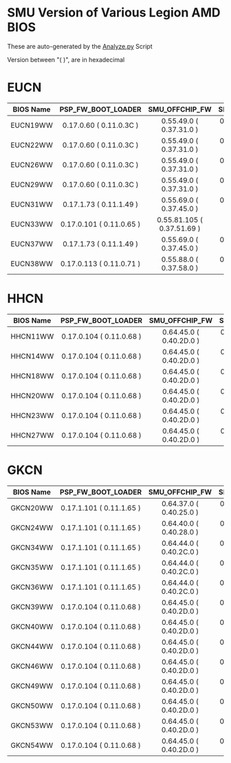 # SMU Version of Various Legion AMD BIOS
These are auto-generated by the [Analyze.py](Analyze.py) Script

Version between "( )", are in hexadecimal
# EUCN
| BIOS Name |PSP_FW_BOOT_LOADER|SMU_OFFCHIP_FW|SMU_OFF_CHIP_FW_2|
| :-: |:-:|:-:|:-:|
|EUCN19WW|0.17.0.60 ( 0.11.0.3C )|0.55.49.0 ( 0.37.31.0 )|0.55.49.0 ( 0.37.31.0 )|
|EUCN22WW|0.17.0.60 ( 0.11.0.3C )|0.55.49.0 ( 0.37.31.0 )|0.55.49.0 ( 0.37.31.0 )|
|EUCN26WW|0.17.0.60 ( 0.11.0.3C )|0.55.49.0 ( 0.37.31.0 )|0.55.49.0 ( 0.37.31.0 )|
|EUCN29WW|0.17.0.60 ( 0.11.0.3C )|0.55.49.0 ( 0.37.31.0 )|0.55.49.0 ( 0.37.31.0 )|
|EUCN31WW|0.17.1.73 ( 0.11.1.49 )|0.55.69.0 ( 0.37.45.0 )|0.55.69.0 ( 0.37.45.0 )|
|EUCN33WW|0.17.0.101 ( 0.11.0.65 )|0.55.81.105 ( 0.37.51.69 )|0.55.81.105 ( 0.37.51.69 )|
|EUCN37WW|0.17.1.73 ( 0.11.1.49 )|0.55.69.0 ( 0.37.45.0 )|0.55.69.0 ( 0.37.45.0 )|
|EUCN38WW|0.17.0.113 ( 0.11.0.71 )|0.55.88.0 ( 0.37.58.0 )|0.55.88.0 ( 0.37.58.0 )|

# HHCN
| BIOS Name |PSP_FW_BOOT_LOADER|SMU_OFFCHIP_FW|SMU_OFF_CHIP_FW_2|
| :-: |:-:|:-:|:-:|
|HHCN11WW|0.17.0.104 ( 0.11.0.68 )|0.64.45.0 ( 0.40.2D.0 )|0.64.45.0 ( 0.40.2D.0 )|
|HHCN14WW|0.17.0.104 ( 0.11.0.68 )|0.64.45.0 ( 0.40.2D.0 )|0.64.45.0 ( 0.40.2D.0 )|
|HHCN18WW|0.17.0.104 ( 0.11.0.68 )|0.64.45.0 ( 0.40.2D.0 )|0.64.45.0 ( 0.40.2D.0 )|
|HHCN20WW|0.17.0.104 ( 0.11.0.68 )|0.64.45.0 ( 0.40.2D.0 )|0.64.45.0 ( 0.40.2D.0 )|
|HHCN23WW|0.17.0.104 ( 0.11.0.68 )|0.64.45.0 ( 0.40.2D.0 )|0.64.45.0 ( 0.40.2D.0 )|
|HHCN27WW|0.17.0.104 ( 0.11.0.68 )|0.64.45.0 ( 0.40.2D.0 )|0.64.45.0 ( 0.40.2D.0 )|

# GKCN
| BIOS Name |PSP_FW_BOOT_LOADER|SMU_OFFCHIP_FW|SMU_OFF_CHIP_FW_2|
| :-: |:-:|:-:|:-:|
|GKCN20WW|0.17.1.101 ( 0.11.1.65 )|0.64.37.0 ( 0.40.25.0 )|0.64.37.0 ( 0.40.25.0 )|
|GKCN24WW|0.17.1.101 ( 0.11.1.65 )|0.64.40.0 ( 0.40.28.0 )|0.64.40.0 ( 0.40.28.0 )|
|GKCN34WW|0.17.1.101 ( 0.11.1.65 )|0.64.44.0 ( 0.40.2C.0 )|0.64.44.0 ( 0.40.2C.0 )|
|GKCN35WW|0.17.1.101 ( 0.11.1.65 )|0.64.44.0 ( 0.40.2C.0 )|0.64.44.0 ( 0.40.2C.0 )|
|GKCN36WW|0.17.1.101 ( 0.11.1.65 )|0.64.44.0 ( 0.40.2C.0 )|0.64.44.0 ( 0.40.2C.0 )|
|GKCN39WW|0.17.0.104 ( 0.11.0.68 )|0.64.45.0 ( 0.40.2D.0 )|0.64.45.0 ( 0.40.2D.0 )|
|GKCN40WW|0.17.0.104 ( 0.11.0.68 )|0.64.45.0 ( 0.40.2D.0 )|0.64.45.0 ( 0.40.2D.0 )|
|GKCN44WW|0.17.0.104 ( 0.11.0.68 )|0.64.45.0 ( 0.40.2D.0 )|0.64.45.0 ( 0.40.2D.0 )|
|GKCN46WW|0.17.0.104 ( 0.11.0.68 )|0.64.45.0 ( 0.40.2D.0 )|0.64.45.0 ( 0.40.2D.0 )|
|GKCN49WW|0.17.0.104 ( 0.11.0.68 )|0.64.45.0 ( 0.40.2D.0 )|0.64.45.0 ( 0.40.2D.0 )|
|GKCN50WW|0.17.0.104 ( 0.11.0.68 )|0.64.45.0 ( 0.40.2D.0 )|0.64.45.0 ( 0.40.2D.0 )|
|GKCN53WW|0.17.0.104 ( 0.11.0.68 )|0.64.45.0 ( 0.40.2D.0 )|0.64.45.0 ( 0.40.2D.0 )|
|GKCN54WW|0.17.0.104 ( 0.11.0.68 )|0.64.45.0 ( 0.40.2D.0 )|0.64.45.0 ( 0.40.2D.0 )|

